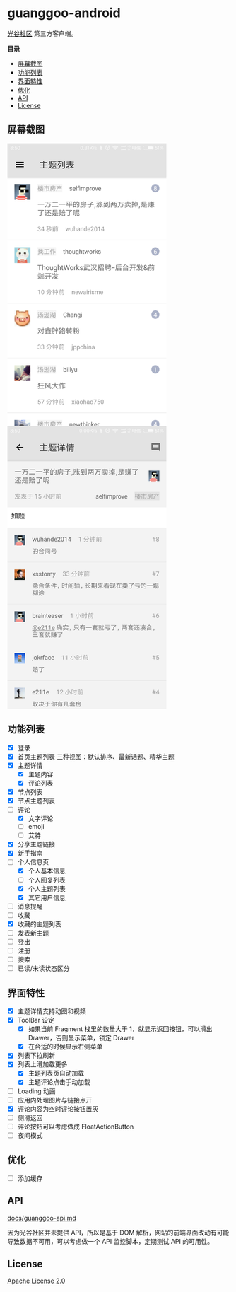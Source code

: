 # guanggoo-android

[光谷社区](http://www.guanggoo.com) 第三方客户端。

**目录**
<!-- vim-markdown-toc GFM -->

* [屏幕截图](#屏幕截图)
* [功能列表](#功能列表)
* [界面特性](#界面特性)
* [优化](#优化)
* [API](#api)
* [License](#license)

<!-- vim-markdown-toc -->

## 屏幕截图

<img width="360" src="./screenshots/topic-list.png" align=center /> <img width="360" src="./screenshots/topic-detail.png" align=center />

## 功能列表

- [x] 登录
- [x] 首页主题列表
    三种视图：默认排序、最新话题、精华主题
- [x] 主题详情
    - [x] 主题内容
    - [x] 评论列表
- [x] 节点列表
- [x] 节点主题列表
- [ ] 评论
    - [x] 文字评论
    - [ ] emoji
    - [ ] 艾特
- [x] 分享主题链接
- [x] 新手指南
- [ ] 个人信息页
    - [x] 个人基本信息
    - [ ] 个人回复列表
    - [x] 个人主题列表
    - [x] 其它用户信息
- [ ] 消息提醒
- [ ] 收藏
- [x] 收藏的主题列表
- [ ] 发表新主题
- [ ] 登出
- [ ] 注册
- [ ] 搜索
- [ ] 已读/未读状态区分

## 界面特性

- [x] 主题详情支持动图和视频
- [x] ToolBar 设定
    - [x] 如果当前 Fragment 栈里的数量大于 1，就显示返回按钮，可以滑出 Drawer，否则显示菜单，锁定 Drawer
    - [x] 在合适的时候显示右侧菜单
- [x] 列表下拉刷新
- [x] 列表上滑加载更多
    - [x] 主题列表页自动加载
    - [x] 主题评论点击手动加载
- [ ] Loading 动画
- [ ] 应用内处理图片与链接点开
- [x] 评论内容为空时评论按钮置灰
- [ ] 侧滑返回
- [ ] 评论按钮可以考虑做成 FloatActionButton
- [ ] 夜间模式

## 优化

- [ ] 添加缓存

## API

[docs/guanggoo-api.md](./docs/guanggoo-api.md)

因为光谷社区并未提供 API，所以是基于 DOM 解析，网站的前端界面改动有可能导致数据不可用，可以考虑做一个 API 监控脚本，定期测试 API 的可用性。

## License

[Apache License 2.0](https://github.com/mzlogin/guanggoo-android/blob/master/LICENSE)
